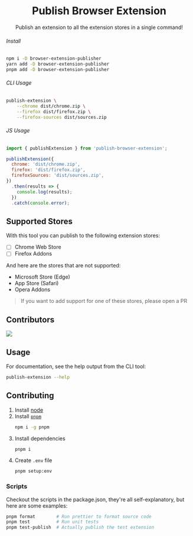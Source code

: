<h1 align="center">Publish Browser Extension</h1>
<p align="center">Publish an extension to all the extension stores in a single command!</p>

###### Install

```bash
npm i -D browser-extension-publisher
yarn add -D browser-extension-publisher
pnpm add -D browser-extension-publisher
```

###### CLI Usage

```bash
publish-extension \
    --chrome dist/chrome.zip \
    --firefox dist/firefox.zip \
    --firefox-sources dist/sources.zip
```

###### JS Usage

```js
import { publishExtension } from 'publish-browser-extension';

publishExtension({
  chrome: 'dist/chrome.zip',
  firefox: 'dist/firefox.zip',
  firefoxSources: 'dist/sources.zip',
})
  .then(results => {
    console.log(results);
  })
  .catch(console.error);
```

## Supported Stores

With this tool you can publish to the following extension stores:

- [ ] Chrome Web Store
- [ ] Firefox Addons

And here are the stores that are not supported:

- Microsoft Store (Edge)
- App Store (Safari)
- Opera Addons

> If you want to add support for one of these stores, please open a PR

## Contributors

<a href="https://github.com/aklinker1/publish-browser-extension/graphs/contributors">
  <img src="https://contrib.rocks/image?repo=aklinker1/publish-browser-extension" />
</a>

## Usage

For documentation, see the help output from the CLI tool:

```bash
publish-extension --help
```

## Contributing

1. Install [node](https://nodejs.org)
2. Install [`pnpm`](https://pnpm.io/)
   ```bash
   npm i -g pnpm
   ```
3. Install dependencies
   ```bash
   pnpm i
   ```
4. Create `.env` file
   ```bash
   pnpm setup:env
   ```

### Scripts

Checkout the scripts in the package.json, they're all self-explanatory, but here are some examples:

```bash
pnpm format        # Run prettier to format source code
pnpm test          # Run unit tests
pnpm test-publish  # Actually publish the test extension
```
